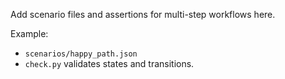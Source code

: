 Add scenario files and assertions for multi-step workflows here.

Example:
- `scenarios/happy_path.json`
- `check.py` validates states and transitions.
